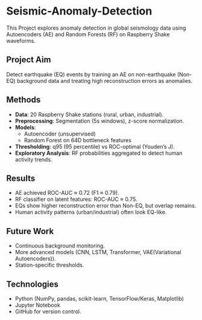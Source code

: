 # Seismic-Anomaly-Detection
This Project explores anomaly detection in global seismology data using Autoencoders (AE) and Random Forests (RF) on Raspberry Shake waveforms.

## Project Aim  
Detect earthquake (EQ) events by training an AE on non-earthquake (Non-EQ) background data and treating high reconstruction errors as anomalies.  

## Methods  
- **Data**: 20 Raspberry Shake stations (rural, urban, industrial).  
- **Preprocessing**: Segmentation (5s windows), z-score normalization.  
- **Models**:  
  - Autoencoder (unsupervised)  
  - Random Forest on 64D bottleneck features  
- **Thresholding**: q95 (95 percentile) vs ROC-optimal (Youden’s J).  
- **Exploratory Analysis**: RF probabilities aggregated to detect human activity trends.  

## Results  
- AE achieved ROC-AUC ≈ 0.72 (F1 ≈ 0.79).  
- RF classifier on latent features: ROC-AUC ≈ 0.75.  
- EQs show higher reconstruction error than Non-EQ, but overlap remains.  
- Human activity patterns (urban/industrial) often look EQ-like.  

## Future Work  
- Continuous background monitoring.  
- More advanced models (CNN, LSTM, Transformer, VAE(Variational Autoencoders)).  
- Station-specific thresholds.  

## Technologies  
- Python (NumPy, pandas, scikit-learn, TensorFlow/Keras, Matplotlib)  
- Jupyter Notebook  
- GitHub for version control.
